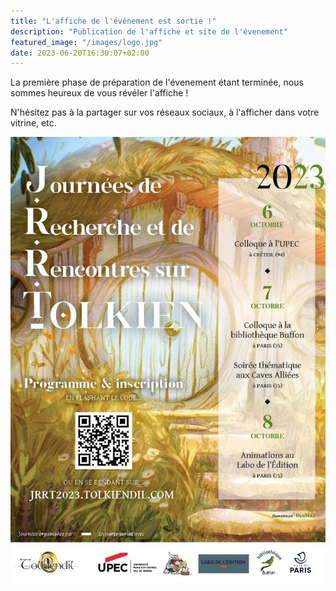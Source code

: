 ```yaml
---
title: "L'affiche de l'événement est sortie !"
description: "Publication de l'affiche et site de l'évenement"
featured_image: "/images/logo.jpg"
date: 2023-06-20T16:30:07+02:00
---
```


La première phase de préparation de l'évenement étant terminée, nous sommes heureux de vous révéler l'affiche ! 

N'hésitez pas à la partager sur vos réseaux sociaux, à l'afficher dans votre vitrine, etc.

![Affiche de l'événement](static/images/Affiche.jpg)


